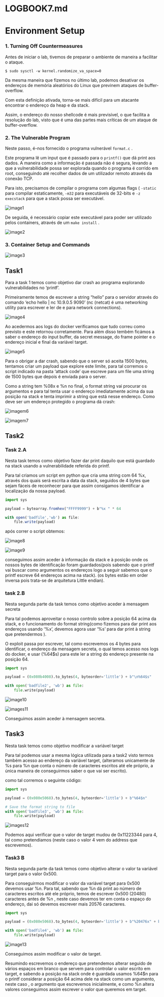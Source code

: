 # LOGBOOK7.md

# Environment Setup

### 1. Turning Off Countermeasures

Antes de iniciar o lab, tivemos de preparar o ambiente de maneira a facilitar o ataque.

`$ sudo sysctl -w kernel.randomize_va_space=0`

Da mesma maneira que fizemos no último lab, podemos desativar os endereços de memória aleatórios do Linux que previnem ataques de buffer-overflow.

Com esta definição ativada, torna-se mais difícil para um atacante encontrar o endereço da heap e da stack.

Assim, o endereço do nosso shellcode é mais previsível, o que facilita a resolução do lab, visto que é uma das partes mais críticas de um ataque de buffer-overflow.

### 2. The Vulnerable Program

Neste passo, é-nos fornecido o programa vulnerável `format.c` .

Este programa lê um input que é passado para o `printf()` que dá print aos dados. A maneira como a informação é passada não é segura, levando a que a vulnerabilidade possa ser explorada quando o programa é corrido em root, conseguindo até recolher dados de um utilizador remoto através da conexão TCP.

Para isto, precisamos de compilar o programa com algumas flags ( `-static` para compilar estaticamente, `-m32` para executáveis de 32-bits e `-z execstack` para que a stack possa ser executável.

![image1](images/image7_log7.png)

De seguida, é necessário copiar este executável para poder ser utilizado pelos containers, através de um `make install` .

![image2](images/image2_log7.png)

### 3. Container Setup and Commands

![image3](images/image3_log7.png)

## Task1

Para a task 1 temos como objetivo dar crash ao programa explorando vulnerabilidades no ‘printf’.

 Primeiramente temos de escrever a string “hello” para o servidor através do comando ‘echo hello | nc 10.9.0.5 9090’ (nc (netcat) é uma networking utility para escrever e ler de e para network connections). 

![image4](images/image4_log7.png)

Ao acedermos aos logs do docker verificamos que tudo correu como previsto e este retornou corretamente. Para além disso tembém ficámos a saber o endereço do input buffer, da secret message, do frame pointer e o endereço inicial e final da variável target.

![image5](images/image5_log7.png)

Para o obrigar a dar crash, sabendo que o server só aceita 1500 bytes, tentamos criar um payload que explore este limite, para tal corremos o script indicado na pasta ‘attack code’ que escreve para um file uma string de 1500 bytes que depois é enviada para o server. 

Como a string tem %08x e %n no final, o format string vai procurar os argumentos e para tal tenta usar o  endereço imediatamente acima da sua posição na stack e tenta imprimir a string que está nesse endereço. Como deve ser um endereço protegido o programa dá crash:

![imagem6](images/image6_log7.png)

![imagem7](images/image7_log7.png)

## Task2

### Task 2.A

Nesta task temos como objetivo fazer dar print daquilo que está guardado na stack usando a vulnerabilidade referida do printf.

Para tal criamos um script em python que cria uma string com 64 %x, através dos quais será escrita a data da stack, seguidos de 4 bytes que sejam fáceis de reconhecer para que assim consigamos identificar a localização da nossa payload.

```jsx
import sys

payload = bytearray.fromhex("FFFF9999") + b"%x " * 64

with open('badfile','wb') as file:
    file.write(payload)
```

após correr o script obtemos:

![image8](images/image8_log7.png)

![image9](images/image9_log7.png)

conseguimos assim aceder à informação da stack e à posição onde os nossos bytes de identificação foram guardados(pois sabendo que o printf vai buscar como argumentos os endereços logo a seguir sabemos que o printf escreve 64 endereços acima na stack). (os bytes estão em order inversa pois trata-se de arquitetura Little endian).

### task 2.B

Nesta segunda parte da task temos como objetivo aceder à mensagem secreta

Para tal podemos aproveitar o nosso controlo sobre a posição 64 acima da stack, e o funcionamento do format string(como fizemos para dar print aos endereços usando ‘%x’, devemos agora usar ‘%s’ para dar print à string que pretendermos ).

O exploit passa por escrever, tal como escrevemos os 4 bytes para identificar, o endereço da mensagem secreta, o qual temos acesso nos logs do docker, e usar (%64$s) para este ler a string do endereço presente na posição 64. 

```python
import sys

payload = (0x080b4008).to_bytes(4, byteorder='little') + b"\n%64$s"

with open('badfile2', 'wb') as file:
    file.write(payload)
```

![image10](images/image10_log7.png)

![images11](images/image11_log7.png)

Conseguimos assim aceder à mensagem secreta.

## Task3

Nesta task temos como objetivo modificar a variável target

Para tal podemos usar a mesma lógica utilizada para a task2 visto termos também acesso ao endereço da variável target, (alteramos unicamente de %s para %n que conta o número de caracteres escritos até ele próprio, a única maneira de conseguirmos saber o que vai ser escrito).

como tal corremos o seguinte código:

```python
import sys

payload = (0x080e5068).to_bytes(4, byteorder='little') + b"%64$n"

# Save the format string to file
with open('badfile3', 'wb') as file:
    file.write(payload)
```

![images12](images/image12_log7.png)

Podemos aqui verificar que o valor de target mudou de 0x11223344 para 4, tal como pretendiamos (neste caso o valor 4 vem do address que escrevemos).

### Task3 B

Nesta segunda parte da task temos como objetivo alterar o valor ta variável target para o valor 0x500.

Para conseguirmos modificar o valor da variável target para 0x500 devemos usar %n. Para tal, sabendo que %n dá print ao número de caracteres escritos até ele próprio, temos de escrever 0x500 (20480) caracteres antes de %n , neste caso devemos ter em conta  o espaço do endereço, dai só devemos escrever mais 20576 caracteres.

```python
import sys

payload = (0x080e5068).to_bytes(4, byteorder='little') + b"%20476x" + b"%64$n"

with open('badfile4', 'wb') as file:
    file.write(payload)
```

![image13](images/image13_log7.png)

Conseguimos assim modificar o valor de target.

Resumindo escrevemos o endereço que pretendemos alterar seguido de vários espaços em branco que servem para controlar o valor escrito em target, e sabendo  a posição na stack onde é guardada usamos %64$n para o printf considerar a posição 64 acima dele na stack como um argumento, neste caso , o argumento que escrevemos inicialmente, e como %n altera valores conseguimos assim escrever o valor que queremos em target.
